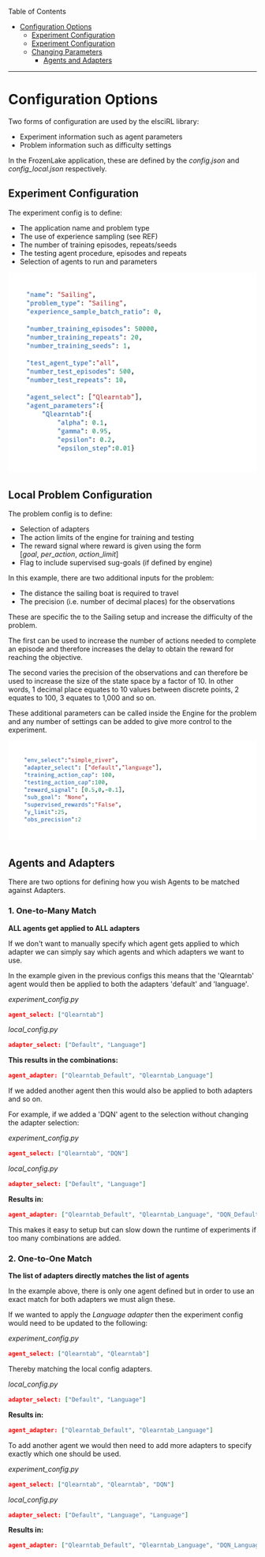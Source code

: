 Table of Contents

- [Configuration Options](<#configuration-options>)
	- [Experiment Configuration](<#experiment-configuration>)
	- [Experiment Configuration](<#experiment-configuration>)
	- [Changing Parameters](<#changing-parameters>)
		- [Agents and Adapters](<#agents-and-adapters>)

---
# Configuration Options

Two forms of configuration are used by the elsciRL library:
- Experiment information such as agent parameters
- Problem information such as difficulty settings

In the FrozenLake application, these are defined by the *config.json* and *config_local.json* respectively.

## Experiment Configuration

The experiment config is to define:
- The application name and problem type
- The use of experience sampling (see REF)
- The number of training episodes, repeats/seeds
- The testing agent procedure, episodes and repeats
- Selection of agents to run and parameters

![Experiment Config](<./_images/Experiment Config.png>)

## Local Problem Configuration

The problem config is to define:
- Selection of adapters
- The action limits of the engine for training and testing
- The reward signal where reward is given using the form $[goal,\ per\_action,\ action\_limit]$
- Flag to include supervised sug-goals (if defined by engine)


In this example, there are two additional inputs for the problem:
 - The distance the sailing boat is required to travel
 - The precision (i.e. number of decimal places) for the observations

These are specific the to the Sailing setup and increase the difficulty of the problem. 

The first can be used to increase the number of actions needed to complete an episode and therefore increases the delay to obtain the reward for reaching the objective.

The second varies the precision of the observations and can therefore be used to increase the size of the state space by a factor of 10. In other words, 1 decimal place equates to 10 values between discrete points, 2 equates to 100, 3 equates to 1,000 and so on.

These additional parameters can be called inside the Engine for the problem and any number of settings can be added to give more control to the experiment. 

![Problem Config](<./_images/Problem Config.png>)

## Agents and Adapters

There are two options for defining how you wish Agents to be matched against Adapters.

### 1. One-to-Many Match

**ALL agents get applied to ALL adapters**

If we don't want to manually specify which agent gets applied to which adapter we can simply say which agents and which adapters we want to use.

In the example given in the previous configs this means that the 'Qlearntab' agent would then be applied to both the adapters 'default' and 'language'.

*experiment_config.py*
```json
agent_select: ["Qlearntab"]
```
*local_config.py*
```json
adapter_select: ["Default", "Language"]
```

**This results in the combinations:**

```json
agent_adapter: ["Qlearntab_Default", "Qlearntab_Language"]

```

If we added another agent then this would also be applied to both adapters and so on. 

For example, if we added a 'DQN' agent to the selection without changing the adapter selection: 

*experiment_config.py*
```json
agent_select: ["Qlearntab", "DQN"]
```
*local_config.py*
```json
adapter_select: ["Default", "Language"]
```

**Results in:**
```json
agent_adapter: ["Qlearntab_Default", "Qlearntab_Language", "DQN_Default", "DQN_Language"]

```

This makes it easy to setup but can slow down the runtime of experiments if too many combinations are added.

### 2. One-to-One Match

**The list of adapters directly matches the list of agents**

In the example above, there is only one agent defined but in order to use an exact match for both adapters we must align these. 

If we wanted to apply the *Language adapter* then the experiment config would need to be updated to the following:

*experiment_config.py*
```json
agent_select: ["Qlearntab", "Qlearntab"]
```
Thereby matching the local config adapters.

*local_config.py*
```json
adapter_select: ["Default", "Language"]
```
**Results in:**
```json
agent_adapter: ["Qlearntab_Default", "Qlearntab_Language"]

```

To add another agent we would then need to add more adapters to specify exactly which one should be used.

*experiment_config.py*
```json
agent_select: ["Qlearntab", "Qlearntab", "DQN"]
```

*local_config.py*
```json
adapter_select: ["Default", "Language", "Language"]
```
**Results in:**
```json
agent_adapter: ["Qlearntab_Default", "Qlearntab_Language", "DQN_Language"]

```